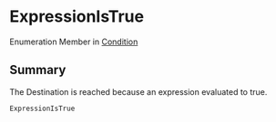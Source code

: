 # ExpressionIsTrue

Enumeration Member in [Condition](yarn.compiler.basicblock.condition.md)

## Summary

The Destination is reached because an expression evaluated to true.

```csharp
ExpressionIsTrue
```
